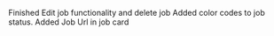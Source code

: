 Finished Edit job functionality and delete job
Added color codes to job status. 
Added Job Url in job card